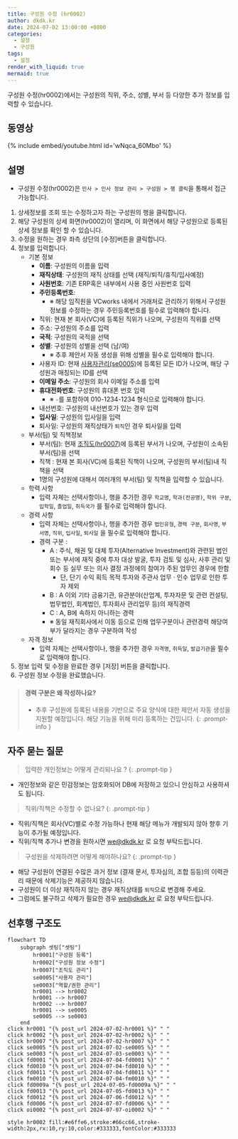 ```yaml
---
title: 구성원 수정 (hr0002)
author: dkdk.kr
date: 2024-07-02 13:00:00 +0800
categories:
  - 설정
  - 구성원
tags:
  - 설정
render_with_liquid: true
mermaid: true
---
```

구성원 수정(hr0002)에서는 구성원의 직위, 주소, 성별, 부서 등 다양한 추가 정보를 입력할 수 있습니다. 

## 동영상

{% include embed/youtube.html id='wNqca_60Mbo' %}

## 설명

- 구성원 수정(hr0002)은 `인사 > 인사 정보 관리 > 구성원 > 행 클릭`을 통해서 접근 가능합니다.

1. 상세정보를 조회 또는 수정하고자 하는 구성원의 행을 클릭합니다.
2. 해당 구성원의 상세 화면(hr0002)이 열리며, 이 화면에서 해당 구성원으로 등록된 상세 정보를 확인 할 수 있습니다.
3. 수정을 원하는 경우 좌측 상단의 [수정]버튼을 클릭합니다.
4. 정보를 입력합니다.
	- 기본 정보
		* **이름**: 구성원의 이름을 입력
		- **재직상태**: 구성원의 재직 상태를 선택 (재직/퇴직/휴직/입사예정)
		- **사원번호**: 기존 ERP혹은 내부에서 사용 중인 사원번호 입력
		- **주민등록번호**: 
			- ※ 해당 임직원을 VCworks 내에서 거래처로 관리하기 위해서 구성원 정보를 수정하는 경우 주민등록번호를 필수로 입력해야 합니다.
		- 직위: 현재 본 회사(VC)에 등록된 직위가 나오며, 구성원의 직위를 선택
		- 주소: 구성원의 주소를 입력
		- **국적**: 구성원의 국적을 선택
		- **성별**: 구성원의 성별을 선택 (남/여)
			- ※ 추후 제안서 자동 생성을 위해 성별을 필수로 입력해야 합니다.
		- 사용자 ID: 현재 [사용자관리(se0005)](https://guide.vcworks.kr/posts/se0005)에 등록된 모든 ID가 나오며, 해당 구성원과 매칭되는 ID를 선택 
		- **이메일 주소**: 구성원의 회사 이메일 주소를 입력
		- **휴대전화번호**: 구성원의 휴대폰 번호 입력
			- ※ `-`를 포함하여 010-1234-1234 형식으로 입력해야 합니다.
		- 내선번호: 구성원의 내선번호가 있는 경우 입력
		- **입사일**: 구성원의 입사일을 입력
		- 퇴사일: 구성원의 재직상태가 `퇴직`인 경우 퇴사일을 입력
	- 부서(팀) 및 직책정보
		- 부서(팀): 현재 [조직도(hr0007)](https://guide.vcworks.kr/posts/hr0007/)에 등록된 부서가 나오며, 구성원이 소속된 부서(팀)을 선택
		- 직책 : 현재 본 회사(VC)에 등록된 직책이 나오며, 구성원의 부서(팀)내 직책을 선택
		- 1명의 구성원에 대해서 여러개의 부서(팀) 및 직책을 입력할 수 있습니다.
	- 학력 사항
		- 입력 자체는 선택사항이나, 행을 추가한 경우 `학교명`, `학과(전공명)`, `학위 구분`, `입학일`, `졸업일`, `취득국가` 를 필수로 입력해야 합니다.
	- 경력 사항
		- 입력 자체는 선택사항이나, 행을 추가한 경우 `법인유형`, `경력 구분`, `회사명`, `부서명`, `직위`, `입사일`, `퇴사일` 을 필수로 입력해야 합니다.
		- 경력 구분 : 
			- A : 주식, 채권 및 대체 투자(Alternative Investment)와 관련된 법인 또는 부서에 재직 중에 투자 대상 발굴, 투자 검토 및 심사, 사후 관리 및 회수 등 실무 또는 의사 결정 과정에의 참여가 주된 업무인 경우에 한함  
				- 단, 단기 수익 획득 목적 투자와 주관사 업무 · 인수 업무로 인한 투자 제외  
			- B : A 이외 기타 금융기관, 유관분야(산업계, 투자자문 및 관련 컨설팅, 법무법인, 회계법인, 투자회사 관리업무 등)의 재직경력  
			- C : A, B에 속하지 아니하는 경력  
			- ※ 동일 재직회사에서 이동 등으로 인해 업무구분이나 관련경력 해당여부가 달라지는 경우 구분하여 작성
	- 자격 정보
		- 입력 자체는 선택사항이나, 행을 추가한 경우 `자격명`, `취득일`, `발급기관`을 필수로 입력해야 합니다.
5. 정보 입력 및 수정을 완료한 경우 [저장] 버튼을 클릭합니다.
6. 구성원 정보 수정을 완료했습니다.

> #### 경력 구분은 왜 작성하나요?
> - 추후 구성원에 등록된 내용을 기반으로 주요 양식에 대한 제안서 자동 생성을 지원할 예정입니다. 해당 기능을 위해 미리 등록하는 건입니다.
{: .prompt-info }


## 자주 묻는 질문

>입력한 개인정보는 어떻게 관리되나요 ?
{: .prompt-tip }
- 개인정보와 같은 민감정보는 암호화되어 DB에 저장하고 있으니 안심하고 사용하셔도 됩니다.

> 직위/직책은 수정할 수 없나요?
{: .prompt-tip }
- 직위/직책은 회사(VC)별로 수정 가능하나 현재 해당 메뉴가 개발되지 않아 향후 기능이 추가될 예정입니다.
- 직위/직책 추가나 변경을 원하시면 we@dkdk.kr 로 요청 부탁드립니다.

> 구성원을 삭제하려면 어떻게 해야하나요?
{: .prompt-tip }
- 해당 구성원이 연결된 수많은 과거 정보 (결재 문서, 투자심의, 조합 등등)의 이력관리 때문에 삭제기능은 제공하지 않습니다.
- 구성원이 더 이상 재직하지 않는 경우 재직상태를 `퇴직`으로 변경해 주세요.
- 그럼에도 불구하고 삭제가 필요한 경우 we@dkdk.kr 로 요청 부탁드립니다.


## 선후행 구조도

```mermaid
flowchart TD
    subgraph 셋팅["셋팅"]
        hr0001["구성원 등록"]
        hr0002["구성원 정보 수정"]
        hr0007["조직도 관리"]
        se0005["사용자 관리"]
        se0003["역할/권한 관리"]
        hr0001 --> hr0002
        hr0001 --> hr0007
        hr0002 --> hr0007
        hr0001 --> se0005
        se0005 --> se0003
    end
click hr0001 "{% post_url 2024-07-02-hr0001 %}" " "
click hr0002 "{% post_url 2024-07-02-hr0002 %}" " "
click hr0007 "{% post_url 2024-07-02-hr0007 %}" " "
click se0005 "{% post_url 2024-07-02-se0005 %}" " "
click se0003 "{% post_url 2024-07-03-se0003 %}" " "
click fd0001 "{% post_url 2024-07-04-fd0001 %}" " "
click fd0010 "{% post_url 2024-07-04-fd0010 %}" " "
click fd0011 "{% post_url 2024-07-04-fd0011 %}" " "
click fm0010 "{% post_url 2024-07-04-fm0010 %}" " "
click fd0009a "{% post_url 2024-07-05-fd0009a %}" " "
click fd0013 "{% post_url 2024-07-05-fd0013 %}" " "
click fd0012 "{% post_url 2024-07-06-fd0012 %}" " "
click fd0006 "{% post_url 2024-07-07-fd0006 %}" " "
click oi0002 "{% post_url 2024-07-07-oi0002 %}" " "

style hr0002 fill:#e6ffe6,stroke:#66cc66,stroke-width:2px,rx:10,ry:10,color:#333333,fontColor:#333333
```

